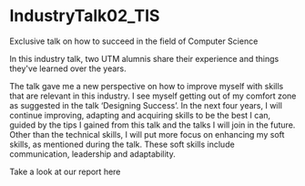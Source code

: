 # IndustryTalk02_TIS
Exclusive talk on how to succeed in the field of Computer Science

In this industry talk, two UTM alumnis share their experience and things they've learned over the years.

The talk gave me a new perspective on how to improve myself with skills that are relevant in this industry. I see
myself getting out of my comfort zone as suggested in the talk ‘Designing Success’. In the next four years, I
will continue improving, adapting and acquiring skills to be the best I can, guided by the tips I gained from this
talk and the talks I will join in the future.
Other than the technical skills, I will put more focus on enhancing my soft skills, as mentioned during the talk.
These soft skills include communication, leadership and adaptability.

Take a look at our report here
